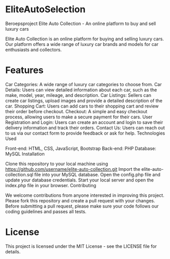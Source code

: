 # EliteAutoSelection
Beroepsproject
Elite Auto Collection - An online platform to buy and sell luxury cars

Elite Auto Collection is an online platform for buying and selling luxury cars. Our platform offers a wide range of luxury car brands and models for car enthusiasts and collectors.

# Features

Car Categories: A wide range of luxury car categories to choose from.
Car Details: Users can view detailed information about each car, such as the make, model, year, mileage, and description.
Car Listings: Sellers can create car listings, upload images and provide a detailed description of the car.
Shopping Cart: Users can add cars to their shopping cart and review their order before checkout.
Checkout: A simple and easy checkout process, allowing users to make a secure payment for their cars.
User Registration and Login: Users can create an account and login to save their delivery information and track their orders.
Contact Us: Users can reach out to us via our contact form to provide feedback or ask for help.
Technologies Used

Front-end: HTML, CSS, JavaScript, Bootstrap
Back-end: PHP
Database: MySQL
Installation

Clone this repository to your local machine using https://github.com/username/elite-auto-collection.git
Import the elite-auto-collection.sql file into your MySQL database.
Open the config.php file and update your database credentials.
Start your local server and open the index.php file in your browser.
Contributing

We welcome contributions from anyone interested in improving this project. Please fork this repository and create a pull request with your changes. Before submitting a pull request, please make sure your code follows our coding guidelines and passes all tests.

# License

This project is licensed under the MIT License - see the LICENSE file for details.
